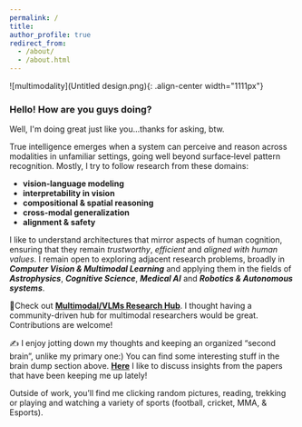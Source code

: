 ```yaml
---
permalink: /
title: 
author_profile: true
redirect_from: 
  - /about/
  - /about.html
---  
```


![multimodality](Untitled design.png){: .align-center width="1111px"}  


### Hello! How are you guys doing?
Well, I'm doing great just like you...thanks for asking, btw.

True intelligence emerges when a system can perceive and reason across modalities in unfamiliar settings, going well beyond surface‐level pattern recognition. Mostly, I try to follow research from these domains: 
- **vision-language modeling** 
- **interpretability in vision**
- **compositional & spatial reasoning**
- **cross-modal generalization**
- **alignment & safety**

I like to understand architectures that mirror aspects of human cognition, ensuring that they remain *trustworthy*, *efficient* and *aligned with human values*. I remain open to exploring adjacent research problems, broadly in ***Computer Vision & Multimodal Learning*** and applying them in the fields of ***Astrophysics***, ***Cognitive Science***, ***Medical AI*** and ***Robotics & Autonomous systems***.

📌Check out [**Multimodal/VLMs Research Hub**](https://github.com/thubZ09/vision-language-model-hub.git). I thought having a community-driven hub for multimodal researchers would be great. Contributions are welcome!

✍️ I enjoy jotting down my thoughts and keeping an organized “second brain”, unlike my primary one:) You can find some interesting stuff in the brain dump section above. [**Here**](https://www.notion.so/Paper-Discussions-195d4ed038df41f7a3a9ff23870c773c) I like to discuss insights from the papers that have been keeping me up lately!
  
Outside of work, you’ll find me clicking random pictures, reading, trekking or playing and watching a variety of sports (football, cricket, MMA, & Esports).

 





  